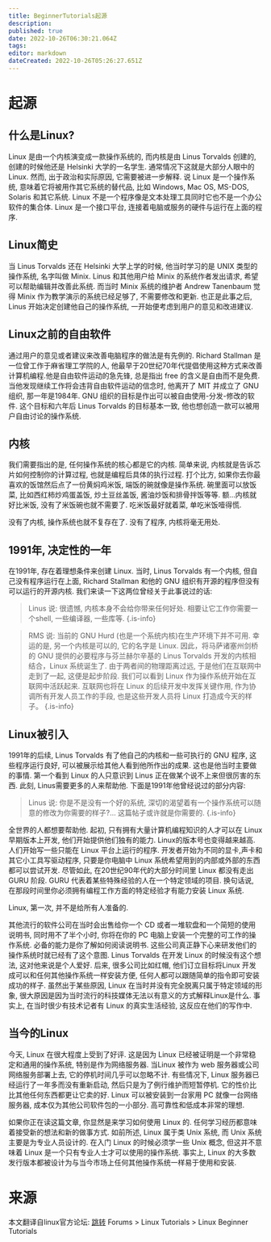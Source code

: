 ```yaml
---
title: BeginnerTutorials起源
description: 
published: true
date: 2022-10-26T06:30:21.064Z
tags: 
editor: markdown
dateCreated: 2022-10-26T05:26:27.651Z
---
```


# 起源
## 什么是Linux?
Linux 是由一个内核演变成一款操作系统的, 而内核是由 Linus Torvalds 创建的, 创建的时候他还是 Helsinki 大学的一名学生. 通常情况下这就是大部分人眼中的 Linux. 然而, 出于政治和实际原因, 它需要被进一步解释. 说 Linux 是一个操作系统, 意味着它将被用作其它系统的替代品, 比如 Windows, Mac OS, MS-DOS, Solaris 和其它系统. Linux 不是一个程序像是文本处理工具同时它也不是一个办公软件的集合体. Linux 是一个接口平台, 连接着电脑或服务的硬件与运行在上面的程序.

## Linux简史
当 Linus Torvalds 还在 Helsinki 大学上学的时候, 他当时学习的是 UNIX 类型的操作系统, 名字叫做 Minix. Linus 和其他用户给 Minix 的系统作者发出请求, 希望可以帮助编辑并改善此系统. 而当时 Minix 系统的维护者 Andrew Tanenbaum 觉得 Minix 作为教学演示的系统已经足够了, 不需要修改和更新. 也正是此事之后, Linus 开始决定创建他自己的操作系统, 一开始便考虑到用户的意见和改进建议.

## Linux之前的自由软件
通过用户的意见或者建议来改善电脑程序的做法是有先例的. Richard Stallman 是一位曾工作于麻省理工学院的人, 他最早于20世纪70年代提倡使用这种方式来改善计算机编程.他是自由软件运动的急先锋, 总是指出 free 的含义是自由而不是免费. 当他发现继续工作将会违背自由软件运动的信念时, 他离开了 MIT 并成立了 GNU 组织, 那一年是1984年. GNU 组织的目标是作出可以被自由使用-分发-修改的软件. 这个目标和六年后 Linus Torvalds 的目标基本一致, 他也想创造一款可以被用户自由讨论的操作系统.

## 内核
我们需要指出的是, 任何操作系统的核心都是它的内核. 简单来说, 内核就是告诉芯片如何控制你的计算过程, 也就是编程后具体的执行过程. 打个比方, 如果你去你最喜欢的饭馆然后点了一份黄焖鸡米饭, 端饭的碗就像是操作系统. 碗里面可以放饭菜, 比如西红柿炒鸡蛋盖饭, 炒土豆丝盖饭, 酱油炒饭和排骨拌饭等等. 额...内核就好比米饭, 没有了米饭碗也就不需要了. 吃米饭最好就着菜, 单吃米饭噎得慌. 

没有了内核, 操作系统也就不复存在了. 
没有了程序, 内核将毫无用处.

## 1991年, 决定性的一年
在1991年, 存在着理想条件来创建 Linux. 当时, Linus Torvalds 有一个内核, 但自己没有程序运行在上面, Richard Stallman 和他的 GNU 组织有开源的程序但没有可以运行的开源内核. 我们来读一下这两位曾经关于此事说过的话:
> Linus 说:
很遗憾, 内核本身不会给你带来任何好处. 相要让它工作你需要一个shell, 一些编译器, 一些库等.
{.is-info}

> RMS 说:
当前的 GNU Hurd (也是一个系统内核)在生产环境下并不可用. 幸运的是, 另一个内核是可以的, 它的名字是 Linux. 因此，将马萨诸塞州剑桥的 GNU 提供的必要程序与芬兰赫尔辛基的 Linus Torvalds 开发的内核相结合，Linux 系统诞生了. 由于两者间的物理距离过远, 于是他们在互联网中走到了一起, 这便是起步阶段. 我们可以看到 Linux 作为操作系统开始在互联网中活跃起来. 互联网也将在 Linux 的后续开发中发挥关键作用, 作为协调所有开发人员工作的手段, 也是这些开发人员将 Linux 打造成今天的样子。
{.is-info}

## Linux被引入
1991年的后续, Linus Torvalds 有了他自己的内核和一些可执行的 GNU 程序, 这些程序运行良好, 可以被展示给其他人看到他所作出的成果. 这也是他当时主要做的事情. 第一个看到 Linux 的人只意识到 Linus 正在做某个说不上来但很厉害的东西. 此刻, Linus需要更多的人来帮助他. 下面是1991年他曾经说过的部分内容:
> Linus 说:
你是不是没有一个好的系统, 深切的渴望着有一个操作系统可以随意的修改为你需要的样子?... 这篇帖子或许就是你需要的.
{.is-info}

全世界的人都想要帮助他. 起初, 只有拥有大量计算机编程知识的人才可以在 Linux 早期版本上开发, 他们开始提供他们独有的能力.   Linux的版本号也变得越来越高. 人们开始写一些只能在 Linux 平台上运行的程序. 开发者开始为不同的显卡,声卡和其它小工具写驱动程序, 只要是你电脑中 Linux 系统希望用到的内部或外部的东西都可以尝试开发. 尽管如此, 在20世纪90年代的大部分时间里 Linux 都没有走出 GURU 阶段. GURU 代表着某些特殊经验的人在一个特定领域的项目. 换句话说, 在那段时间里你必须拥有编程工作方面的特定经验才有能力安装 Linux 系统.

Linux, 第一次, 并不是给所有人准备的.

其他流行的软件公司在当时会出售给你一个 CD 或者一堆软盘和一个简短的使用说明书, 同时用不了半个小时, 你将在你的 PC 电脑上安装一个完整的可工作的操作系统. 必备的能力是你了解如何阅读说明书. 这些公司真正静下心来研发他们的操作系统时就已经有了这个意图. Linus Torvalds 在开发 Linux 的时候没有这个想法, 这对他来说是个人爱好. 后来, 很多公司比如红帽, 他们订立目标将Linux 开发成可以和任何其他操作系统一样安装方便, 任何人都可以跟随简单的指令即可安装成功的样子. 虽然出于某些原因, Linux 在当时并没有完全脱离只属于特定领域的形象, 很大原因是因为当时流行的科技媒体无法以有意义的方式解释Linux是什么. 事实上, 在当时很少有技术记者有 Linux 的真实生活经验, 这反应在他们的写作中.

## 当今的Linux
今天, Linux 在很大程度上受到了好评. 这是因为 Linux 已经被证明是一个非常稳定和通用的操作系统, 特别是作为网络服务器. 当Linux 被作为 web 服务器或公司网络服务部署上去, 它的停机时间几乎可以忽略不计. 有些情况下, Linux 服务器已经运行了一年多而没有重新启动, 然后只是为了例行维护而短暂停机. 它的性价比比其他任何东西都更让它卖的好. Linux 可以被安装到一台家用 PC 就像一台网络服务器, 成本仅为其他公司软件包的一小部分. 高可靠性和低成本非常的理想.

如果你正在读这篇文章, 你显然是来学习如何使用 Linux 的. 任何学习经历都意味着接受新的想法和新的做事方式. 如前所述, Linux 属于类 Unix 系统, 而 Unix 系统主要是为专业人员设计的. 在入门 Linux 的时候必须学一些 Unix 概念, 但这并不意味着 Linux 是一个只有专业人士才可以使用的操作系统. 事实上, Linux 的大多数发行版本都被设计为与当今市场上任何其他操作系统一样易于使用和安装.



























# 来源
本文翻译自linux官方论坛: [跳转](https://www.linux.org/threads/what-is-linux.4106/)
Forums > Linux Tutorials > Linux Beginner Tutorials

